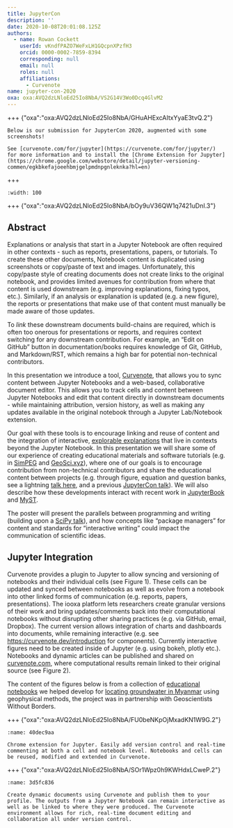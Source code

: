 ```yaml
---
title: JupyterCon
description: ''
date: 2020-10-08T20:01:08.125Z
authors:
  - name: Rowan Cockett
    userId: vKndfPAZO7WeFxLH1GQcpnXPzfH3
    orcid: 0000-0002-7859-8394
    corresponding: null
    email: null
    roles: null
    affiliations:
      - Curvenote
name: jupyter-con-2020
oxa: oxa:AVQ2dzLNloEd25Io8NbA/VS2G14V3Wo0Dcq4GlvM2
---
```


+++ {"oxa":"oxa:AVQ2dzLNloEd25Io8NbA/GHuAHExcAItxYyaE3tvQ.2"}

```{important}
Below is our submission for JupyterCon 2020, augmented with some screenshots!

See [curvenote.com/for/jupyter](https://curvenote.com/for/jupyter/) for more information and to install the [Chrome Extension for Jupyter](https://chrome.google.com/webstore/detail/jupyter-versioning-commen/egkbkefajoeehbmjgelpmdnpgnleknka?hl=en)

```

+++

```{iframe} https://www.youtube-nocookie.com/embed/WAyiDTt9DnQ
:width: 100
```

+++ {"oxa":"oxa:AVQ2dzLNloEd25Io8NbA/bOy9uV36QW1q7421uDnI.3"}

## Abstract

Explanations or analysis that start in a Jupyter Notebook are often required in other contexts - such as reports, presentations, papers, or tutorials. To create these other documents, Notebook content is duplicated using screenshots or copy/paste of text and images. Unfortunately, this copy/paste style of creating documents does not create links to the original notebook, and provides limited avenues for contribution from where that content is used downstream (e.g. improving explanations, fixing typos, etc.). Similarly, if an analysis or explanation is updated (e.g. a new figure), the reports or presentations that make use of that content must manually be made aware of those updates.

To _link_ these downstream documents build-chains are required, which is often too onerous for presentations or reports, and requires context switching for any downstream contribution. For example, an “Edit on GitHub” button in documentation/books requires knowledge of Git, GitHub, and Markdown/RST, which remains a high bar for potential non-technical contributors.

In this presentation we introduce a tool, [Curvenote](https://curvenote.com), that allows you to sync content between Jupyter Notebooks and a web-based, collaborative document editor. This allows you to track cells and content between Jupyter Notebooks and edit that content directly in downstream documents - while maintaining attribution, version history, as well as making any updates available in the original notebook through a Jupyter Lab/Notebook extension.

Our goal with these tools is to encourage linking and reuse of content and the integration of interactive, [explorable explanations](https://curvenote.dev/) that live in contexts beyond the Jupyter Notebook. In this presentation we will share some of our experience of creating educational materials and software tutorials (e.g. in [SimPEG](http://simpeg.xyz/) and [GeoSci.xyz](http://geosci.xyz/)), where one of our goals is to encourage contribution from non-technical contributors and share the educational content between projects (e.g. through figure, equation and question banks, see a lightning [talk here](https://youtu.be/NtBDf7d7mwM?t=6103), and a previous [JupyterCon talk](https://youtu.be/XY3Tq9Wd1_A)). We will also describe how these developments interact with recent work in [JupyterBook](https://jupyterbook.org/intro.html) and [MyST](https://myst-parser.readthedocs.io/en/latest/).

The poster will present the parallels between programming and writing (building upon a [SciPy talk](https://youtu.be/IW2LDsevvDk?list=PLYx7XA2nY5Gf37zYZMw6OqGFRPjB1jCy6)), and how concepts like “package managers” for content and standards for “interactive writing” could impact the communication of scientific ideas.

## Jupyter Integration

Curvenote provides a plugin to Jupyter to allow syncing and versioning of notebooks and their individual cells (see Figure 1). These cells can be updated and synced between notebooks as well as evolve from a notebook into other linked forms of communication (e.g. reports, papers, presentations). The iooxa platform lets researchers create granular versions of their work and bring updates/comments back into their computational notebooks without disrupting other sharing practices (e.g. via GitHub, email, Dropbox). The current version allows integration of charts and dashboards into documents, while remaining interactive (e.g. see <https://curvenote.dev/introduction> for components). Currently interactive figures need to be created inside of Jupyter (e.g. using bokeh, plotly etc.). Notebooks and dynamic articles can be published and shared on [curvenote.com](https://curvenote.com/), where computational results remain linked to their original source (see Figure 2).

The content of the figures below is from a collection of [educational notebooks](https://courses.geosci.xyz/gwb2020) we helped develop for [locating groundwater in Myanmar](https://medium.com/gwb-myanmar) using geophysical methods, the project was in partnership with Geoscientists Without Borders.

+++ {"oxa":"oxa:AVQ2dzLNloEd25Io8NbA/FU0beNKpOjMxadKN1W9G.2"}

```{figure} images/AVQ2dzLNloEd25Io8NbA-QJZarBDql2BzqZqTo89w-v1.png
:name: 40dec9aa

Chrome extension for Jupyter. Easily add version control and real-time commenting at both a cell and notebook level. Notebooks and cells can be reused, modified and extended in Curvenote.
```

+++ {"oxa":"oxa:AVQ2dzLNloEd25Io8NbA/SOr1Wpz0h9KWHdxLCweP.2"}

```{figure} images/AVQ2dzLNloEd25Io8NbA-tJtQXVtDQkfJfcPnBoTW-v1.png
:name: 3d5fc836

Create dynamic documents using Curvenote and publish them to your profile. The outputs from a Jupyter Notebook can remain interactive as well as be linked to where they were produced. The Curvenote environment allows for rich, real-time document editing and collaboration all under version control.
```
